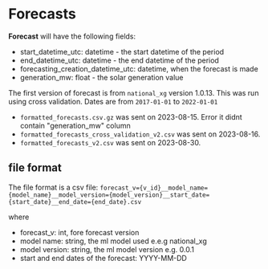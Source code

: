 # Forecasts

**Forecast** will have the following fields:

- start_datetime_utc: datetime - the start datetime of the period
- end_datetime_utc: datetime - the end datetime of the period
- forecasting_creation_datetime_utc: datetime, when the forecast is made
- generation_mw: float - the solar generation value

The first version of forecast is from `national_xg` version 1.0.13. 
This was run using cross validation. Dates are from `2017-01-01` to `2022-01-01` 

- `formatted_forecasts.csv.gz` was sent on 2023-08-15. Error it didnt contain "generation_mw" column
- `formatted_forecasts_cross_validation_v2.csv` was sent on 2023-08-16. 
- `formatted_forecasts_v2.csv` was sent on 2023-08-30. 

## file format

The file format is a csv file: 
`forecast_v={v_id}__model_name={model_name}__model_version={model_version}__start_date={start_date}__end_date={end_date}.csv`

where 
- forecast_v: int, fore forecast version
- model name: string, the ml model used e.e.g national_xg
- model version: string, the ml model version e.g. 0.0.1
- start and end dates of the forecast: YYYY-MM-DD
